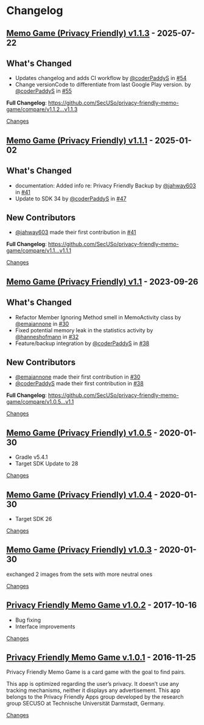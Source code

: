# Changelog

<a id="v1.1.3"></a>
## [Memo Game (Privacy Friendly) v1.1.3](https://github.com/SecUSo/privacy-friendly-memo-game/releases/tag/v1.1.3) - 2025-07-22

## What's Changed
* Updates changelog and adds CI workflow by [@coderPaddyS](https://github.com/coderPaddyS) in [#54](https://github.com/SecUSo/privacy-friendly-memo-game/pull/54)
* Change versionCode to differentiate from last Google Play version. by [@coderPaddyS](https://github.com/coderPaddyS) in [#55](https://github.com/SecUSo/privacy-friendly-memo-game/pull/55)


**Full Changelog**: https://github.com/SecUSo/privacy-friendly-memo-game/compare/v1.1.2...v1.1.3

[Changes][v1.1.3]


<a id="v1.1.1"></a>
## [Memo Game (Privacy Friendly) v1.1.1](https://github.com/SecUSo/privacy-friendly-memo-game/releases/tag/v1.1.1) - 2025-01-02

## What's Changed
* documentation: Added info re: Privacy Friendly Backup by [@jahway603](https://github.com/jahway603) in [#41](https://github.com/SecUSo/privacy-friendly-memo-game/pull/41)
* Update to SDK 34 by [@coderPaddyS](https://github.com/coderPaddyS) in [#47](https://github.com/SecUSo/privacy-friendly-memo-game/pull/47)

## New Contributors
* [@jahway603](https://github.com/jahway603) made their first contribution in [#41](https://github.com/SecUSo/privacy-friendly-memo-game/pull/41)

**Full Changelog**: https://github.com/SecUSo/privacy-friendly-memo-game/compare/v1.1...v1.1.1

[Changes][v1.1.1]


<a id="v1.1"></a>
## [Memo Game (Privacy Friendly) v1.1](https://github.com/SecUSo/privacy-friendly-memo-game/releases/tag/v1.1) - 2023-09-26

## What's Changed
* Refactor Member Ignoring Method smell in MemoActivity class by [@emaiannone](https://github.com/emaiannone) in [#30](https://github.com/SecUSo/privacy-friendly-memo-game/pull/30)
* Fixed potential memory leak in the statistics activity by [@hanneshofmann](https://github.com/hanneshofmann) in [#32](https://github.com/SecUSo/privacy-friendly-memo-game/pull/32)
* Feature/backup integration by [@coderPaddyS](https://github.com/coderPaddyS) in [#38](https://github.com/SecUSo/privacy-friendly-memo-game/pull/38)

## New Contributors
* [@emaiannone](https://github.com/emaiannone) made their first contribution in [#30](https://github.com/SecUSo/privacy-friendly-memo-game/pull/30)
* [@coderPaddyS](https://github.com/coderPaddyS) made their first contribution in [#38](https://github.com/SecUSo/privacy-friendly-memo-game/pull/38)

**Full Changelog**: https://github.com/SecUSo/privacy-friendly-memo-game/compare/v1.0.5...v1.1

[Changes][v1.1]


<a id="v1.0.5"></a>
## [Memo Game (Privacy Friendly) v1.0.5](https://github.com/SecUSo/privacy-friendly-memo-game/releases/tag/v1.0.5) - 2020-01-30

- Gradle v5.4.1
- Target SDK Update to 28

[Changes][v1.0.5]


<a id="v1.0.4"></a>
## [Memo Game (Privacy Friendly) v1.0.4](https://github.com/SecUSo/privacy-friendly-memo-game/releases/tag/v1.0.4) - 2020-01-30

- Target SDK 26

[Changes][v1.0.4]


<a id="v1.0.3"></a>
## [Memo Game (Privacy Friendly) v1.0.3](https://github.com/SecUSo/privacy-friendly-memo-game/releases/tag/v1.0.3) - 2020-01-30

exchanged 2 images from the sets with more neutral ones

[Changes][v1.0.3]


<a id="v1.0.2"></a>
## [Privacy Friendly Memo Game v1.0.2](https://github.com/SecUSo/privacy-friendly-memo-game/releases/tag/v1.0.2) - 2017-10-16

- Bug fixing
- Interface improvements

[Changes][v1.0.2]


<a id="v.1.0.1"></a>
## [Privacy Friendly Memo Game v.1.0.1](https://github.com/SecUSo/privacy-friendly-memo-game/releases/tag/v.1.0.1) - 2016-11-25

Privacy Friendly Memo Game is a card game with the goal to find pairs. 

This app is optimized regarding the user’s privacy. It doesn’t use any tracking mechanisms, neither it displays any advertisement. This app belongs to the Privacy Friendly Apps group developed by the research group SECUSO at Technische Universität Darmstadt, Germany.


[Changes][v.1.0.1]


[v1.1.3]: https://github.com/SecUSo/privacy-friendly-memo-game/compare/v1.1.1...v1.1.3
[v1.1.1]: https://github.com/SecUSo/privacy-friendly-memo-game/compare/v1.1...v1.1.1
[v1.1]: https://github.com/SecUSo/privacy-friendly-memo-game/compare/v1.0.5...v1.1
[v1.0.5]: https://github.com/SecUSo/privacy-friendly-memo-game/compare/v1.0.4...v1.0.5
[v1.0.4]: https://github.com/SecUSo/privacy-friendly-memo-game/compare/v1.0.3...v1.0.4
[v1.0.3]: https://github.com/SecUSo/privacy-friendly-memo-game/compare/v1.0.2...v1.0.3
[v1.0.2]: https://github.com/SecUSo/privacy-friendly-memo-game/compare/v.1.0.1...v1.0.2
[v.1.0.1]: https://github.com/SecUSo/privacy-friendly-memo-game/tree/v.1.0.1

<!-- Generated by https://github.com/rhysd/changelog-from-release v3.9.0 -->

